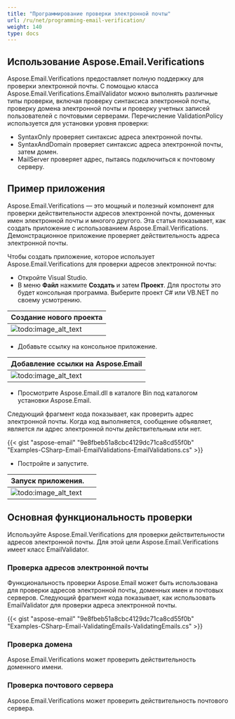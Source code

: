 ```yaml
---
title: "Программирование проверки электронной почты"
url: /ru/net/programming-email-verification/
weight: 140
type: docs
---
```



## **Использование Aspose.Email.Verifications**

Aspose.Email.Verifications предоставляет полную поддержку для проверки электронной почты. С помощью класса Aspose.Email.Verifications.EmailValidator можно выполнять различные типы проверки, включая проверку синтаксиса электронной почты, проверку домена электронной почты и проверку учетных записей пользователей с почтовыми серверами. Перечисление ValidationPolicy используется для установки уровня проверки:

- SyntaxOnly проверяет синтаксис адреса электронной почты.
- SyntaxAndDomain проверяет синтаксис адреса электронной почты, затем домен.
- MailServer проверяет адрес, пытаясь подключиться к почтовому серверу.
  
## **Пример приложения**

Aspose.Email.Verifications — это мощный и полезный компонент для проверки действительности адресов электронной почты, доменных имен электронной почты и многого другого. Эта статья показывает, как создать приложение с использованием Aspose.Email.Verifications. Демонстрационное приложение проверяет действительность адреса электронной почты.

Чтобы создать приложение, которое использует Aspose.Email.Verifications для проверки адресов электронной почты:

- Откройте Visual Studio.
- В меню **Файл** нажмите **Создать** и затем **Проект**. Для простоты это будет консольная программа. Выберите проект C# или VB.NET по своему усмотрению.

|**Создание нового проекта**|
| :- |
|![todo:image_alt_text](programming-email-verification_1.png)|

- Добавьте ссылку на консольное приложение.

|**Добавление ссылки на Aspose.Email**|
| :- |
|![todo:image_alt_text](programming-email-verification_2.png)|

- Просмотрите Aspose.Email.dll в каталоге Bin под каталогом установки Aspose.Email.

Следующий фрагмент кода показывает, как проверить адрес электронной почты. Когда код выполняется, сообщение объявляет, является ли адрес электронной почты действительным или нет.

{{< gist "aspose-email" "9e8fbeb51a8cbc4129dc71ca8cd55f0b" "Examples-CSharp-Email-EmailValidations-EmailValidations.cs" >}}

- Постройте и запустите.

|**Запуск приложения.**||
| :- | :- |
|![todo:image_alt_text](programming-email-verification_3.png)| |

## **Основная функциональность проверки**

Используйте Aspose.Email.Verifications для проверки действительности адресов электронной почты. Для этой цели Aspose.Email.Verifications имеет класс EmailValidator.

### **Проверка адресов электронной почты**

Функциональность проверки Aspose.Email может быть использована для проверки адресов электронной почты, доменных имен и почтовых серверов. Следующий фрагмент кода показывает, как использовать EmailValidator для проверки адреса электронной почты.

{{< gist "aspose-email" "9e8fbeb51a8cbc4129dc71ca8cd55f0b" "Examples-CSharp-Email-ValidatingEmails-ValidatingEmails.cs" >}}

### **Проверка домена**

Aspose.Email.Verifications может проверить действительность доменного имени.

### **Проверка почтового сервера**

Aspose.Email.Verifications может проверить действительность почтового сервера.
